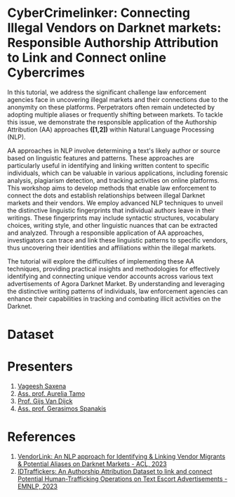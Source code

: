 # CyberCrimelinker: Connecting Illegal Vendors on Darknet markets: Responsible Authorship Attribution to Link and Connect online Cybercrimes

In this tutorial, we address the significant challenge law enforcement agencies face in uncovering illegal markets and their connections due to the anonymity on these platforms. Perpetrators often remain undetected by adopting multiple aliases or frequently shifting between markets. To tackle this issue, we demonstrate the responsible application of the Authorship Attribution (AA) approaches **([1,2])** within Natural Language Processing (NLP).

AA approaches in NLP involve determining a text's likely author or source based on linguistic features and patterns. These approaches are particularly useful in identifying and linking written content to specific individuals, which can be valuable in various applications, including forensic analysis, plagiarism detection, and tracking activities on online platforms. This workshop aims to develop methods that enable law enforcement to connect the dots and establish relationships between illegal Darknet markets and their vendors. We employ advanced NLP techniques to unveil the distinctive linguistic fingerprints that individual authors leave in their writings. These fingerprints may include syntactic structures, vocabulary choices, writing style, and other linguistic nuances that can be extracted and analyzed. Through a responsible application of AA approaches, investigators can trace and link these linguistic patterns to specific vendors, thus uncovering their identities and affiliations within the illegal markets.

The tutorial will explore the difficulties of implementing these AA techniques, providing practical insights and methodologies for effectively identifying and connecting unique vendor accounts across various text advertisements of Agora Darknet Market. By understanding and leveraging the distinctive writing patterns of individuals, law enforcement agencies can enhance their capabilities in tracking and combating illicit activities on the Darknet.

# Dataset



# Presenters

1. [Vageesh Saxena](https://www.maastrichtuniversity.nl/vk-saxena)
2. [Ass. prof. Aurelia Tamo](https://www.maastrichtuniversity.nl/tamo-larrieux)
3. [Prof. Gijs Van Dijck](https://www.maastrichtuniversity.nl/nl/g-van-dijck)
4. [Ass. prof. Gerasimos Spanakis](https://dke.maastrichtuniversity.nl/jerry.spanakis/)

# References

1. [VendorLink: An NLP approach for Identifying & Linking Vendor Migrants & Potential Aliases on Darknet Markets - ACL, 2023](https://arxiv.org/abs/2310.05484)
2. [IDTraffickers: An Authorship Attribution Dataset to link and connect Potential Human-Trafficking Operations on Text Escort Advertisements - EMNLP, 2023](https://arxiv.org/abs/2310.05484)

